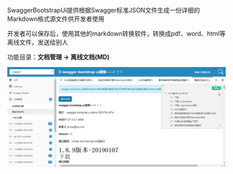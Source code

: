SwaggerBootstrapUi提供根据Swagger标准JSON文件生成一份详细的Markdown格式源文件供开发者使用

开发者可以保存后，使用其他的markdown转换软件，转换成pdf、word、html等离线文件，发送给别人

功能目录：**文档管理 -> 离线文档(MD)**

![](images/offline-md.png)